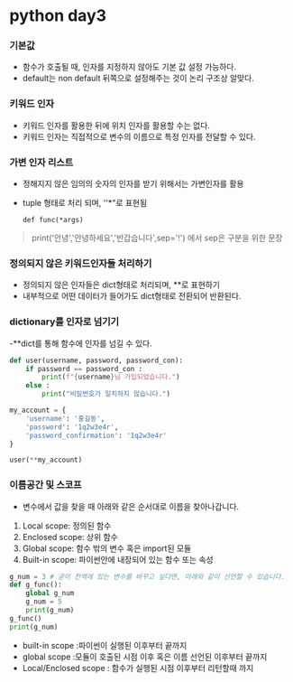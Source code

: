 # python day3

### 기본값
- 함수가 호출될 때, 인자를 지정하지 않아도 기본 값 설정 가능하다.
- default는 non default 뒤쪽으로 설정해주는 것이 논리 구조상 알맞다.



### 키워드 인자

- 키워드 인자를 활용한 뒤에 위치 인자를 활용할 수는 없다.
- 키워드 인자는 직접적으로 변수의 이름으로 특정 인자를 전달할 수 있다.



### 가변 인자 리스트

- 정해지지 않은 임의의 숫자의 인자를 받기 위해서는 가변인자를 활용

- tuple 형태로 처리 되며, ''*"로 표현됨

  ``` pyth
  def func(*args)
  ```
> print('안녕','안녕하세요','반갑습니다',sep='!') 에서 sep은 구분을 위한 문장



### 정의되지 않은 키워드인자들 처리하기

- 정의되지 않은 인자들은 dict형태로 처리되며, **로 표현하기
- 내부적으로 어떤 데이터가 들어가도 dict형태로 전환되어 반환된다.



### dictionary를 인자로 넘기기
-**dict를 통해 함수에 인자를 넘길 수 있다.
``` python 
def user(username, password, password_con):
    if password == password_con :
        print(f"{username}님 가입되었습니다.")
    else :
        print("비밀번호가 일치하지 않습니다.")

my_account = {
    'username': '홍길동',
    'password': '1q2w3e4r',
    'password_confirmation': '1q2w3e4r'
}

user(**my_account)
```

### 이름공간 및 스코프
- 변수에서 값을 찾을 때 아래와 같은 순서대로 이름을 찾아나갑니다.

1) Local scope: 정의된 함수
2) Enclosed scope: 상위 함수
3) Global scope: 함수 밖의 변수 혹은 import된 모듈
4) Built-in scope: 파이썬안에 내장되어 있는 함수 또는 속성

``` python 
g_num = 3 # 굳이 전역에 있는 변수를 바꾸고 싶다면, 아래와 같이 선언할 수 있습니다.
def g_func():
    global g_num 
    g_num = 5
    print(g_num)
g_func()
print(g_num)
```

- built-in scope :파이썬이 실행된 이후부터 끝까지
- global scope :모듈이 호출된 시점 이후 혹은 이름 선언된 이후부터 끝까지
- Local/Enclosed scope : 함수가 실행된 시점 이후부터 리턴할때 까지